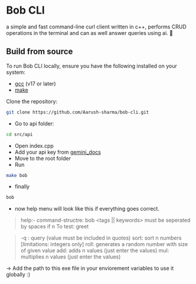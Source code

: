 # Bob CLI

a simple and fast command-line curl client written in c++, performs CRUD operations in the terminal and can as well answer queries using ai. 👾

## Build from source
To run Bob CLI locally, ensure you have the following installed on your system: 

- [gcc](https://code.visualstudio.com/docs/cpp/config-mingw) (v17 or later)
- [make](https://gcc.gnu.org/install/build.html)

Clone the repository:
   ```bash
   git clone https://github.com/Aarush-sharma/bob-cli.git
   ```

- Go to api folder:
 ```bash 
cd src/api
   ```
- Open index.cpp
- Add your api key from [gemini_docs](https://aistudio.google.com/apikey)
- Move to the root folder
- Run 
```bash
make bob
```
- finally 
```bash
bob 
```
- now help menu will look like this if everything goes correct.

> help:-
      command-structre: bob <tags || keywords> <values> must be seperated by spaces if n
      To test: greet
      
  >  -q : query (value must be included in quotes)
      sort: sort n numbers [limitations: integers only]
      roll: generates a random number with size of given value 
      add: adds n values (just enter the values)
      mul: multiplies n values (just enter the values)

-> Add the path to this exe file in your enviorement variables to use it globally :) 
